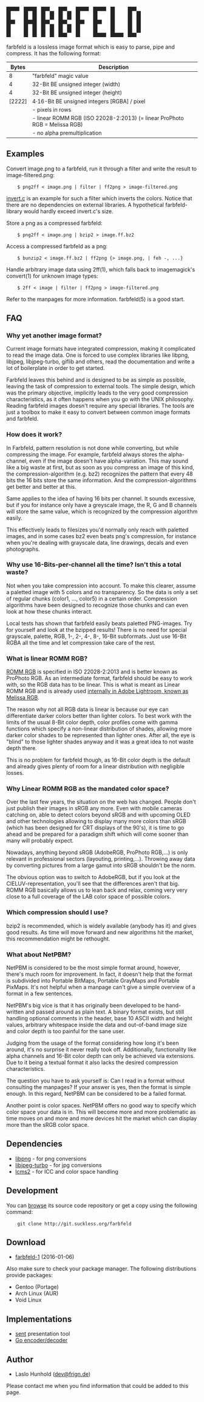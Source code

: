 ![farbfeld](farbfeld.svg)

farbfeld is a lossless image format which is easy to parse, pipe and
compress.
It has the following format:

| Bytes  | Description                                   |
|--------|-----------------------------------------------|
| 8      | "farbfeld" magic value                        |
| 4      | 32-Bit BE unsigned integer (width)            |
| 4      | 32-Bit BE unsigned integer (height)           |
| [2222] | 4⋅16-Bit BE unsigned integers [RGBA] / pixel  |
|        |    - pixels in rows                           |
|        |    - linear ROMM RGB (ISO 22028-2:2013) (= linear ProPhoto RGB = Melissa RGB) |
|        |    - no alpha premultiplication               |

Examples
--------

Convert image.png to a farbfeld, run it through a filter and write the
result to image-filtered.png:

        $ png2ff < image.png | filter | ff2png > image-filtered.png

[invert.c](invert.c) is an example for such a filter which inverts
the colors. Notice that there are no dependencies on external libraries.
A hypothetical farbfeld-library would hardly exceed invert.c's size.


Store a png as a compressed farbfeld:

        $ png2ff < image.png | bzip2 > image.ff.bz2

Access a compressed farbfeld as a png:

        $ bunzip2 < image.ff.bz2 | ff2png {> image.png, | feh -, ...}

Handle arbitrary image data using 2ff(1), which falls
back to imagemagick's convert(1) for unknown image types:

        $ 2ff < image | filter | ff2png > image-filtered.png

Refer to the manpages for more information. farbfeld(5) is a good start.

FAQ
---

### Why yet another image format?

Current image formats have integrated compression,
making it complicated to read the image data.
One is forced to use complex libraries like libpng,
libjpeg, libjpeg-turbo, giflib and others, read the
documentation and write a lot of boilerplate in order
to get started.

Farbfeld leaves this behind and is designed to be as
simple as possible, leaving the task of compression
to external tools.
The simple design, which was the primary objective,
implicitly leads to the very good compression
characteristics, as it often happens when you go with
the UNIX philosophy.
Reading farbfeld images doesn't require any special
libraries. The tools are just a toolbox
to make it easy to convert between common image formats
and farbfeld.

### How does it work?

In Farbfeld, pattern resolution is not done while
converting, but while compressing the image.
For example, farbfeld always stores the alpha-channel,
even if the image doesn't have alpha-variation.
This may sound like a big waste at first, but as
soon as you compress an image of this kind, the
compression-algorithm (e.g. bz2) recognizes the
pattern that every 48 bits the 16 bits store the
same information.
And the compression-algorithms get better and better
at this.

Same applies to the idea of having 16 bits per channel.
It sounds excessive, but if you for instance only have
a greyscale image, the R, G and B channels will store
the same value, which is recognized by the compression
algorithm easily.

This effectively leads to filesizes you'd normally only
reach with paletted images, and in some cases bz2 even
beats png's compression, for instance when you're dealing
with grayscale data, line drawings, decals and even
photographs.

### Why use 16-Bits-per-channel all the time? Isn't this a total waste?

Not when you take compression into account. To make this
clearer, assume a paletted image with 5 colors and no
transparency. So the data is only a set of regular chunks
(color1, ..., color5) in a certain order.
Compression algorithms have been designed to recognize those
chunks and can even look at how these chunks interact.

Local tests has shown that farbfeld easily beats paletted
PNG-images. Try for yourself and look at the bzipped results!
There is no need for special grayscale, palette, RGB, 1-, 2-,
4-, 8-, 16-Bit subformats.
Just use 16-Bit RGBA all the time and let compression take
care of the rest.

### What is linear ROMM RGB?

[ROMM RGB](http://www.color.org/chardata/rgb/rommrgb.xalter) is specified
in ISO 22028-2:2013 and is better known as ProPhoto RGB.
As an intermediate format, farbfeld should be easy to work with, so the
RGB data has to be linear.
This is what is meant as Linear ROMM RGB and is already used
[internally in Adobe Lightroom, known as Melissa RGB](http://ptgmedia.pearsoncmg.com/imprint_downloads/peachpit/peachpit/lightroom4/pdf_files/LightroomRGB_Space.pdf).

The reason why not all RGB data is linear is because our eye can differentiate
darker colors better than lighter colors. To best work with the limits of
the usual 8-Bit color depth, color profiles come with gamma functions which
specify a non-linear distribution of shades, allowing more darker color
shades to be represented than lighter ones. After all, the eye is "blind"
to those lighter shades anyway and it was a great idea to not waste depth
there.

This is no problem for farbfeld though, as 16-Bit color depth is the default and
already gives plenty of room for a linear distribution with negligible losses.

### Why Linear ROMM RGB as the mandated color space?

Over the last few years, the situation on the web has changed. People
don't just publish their images in sRGB any more. Even with mobile cameras
catching on, able to detect colors beyond sRGB and with upcoming OLED
and other technologies allowing to display many more colors than sRGB
(which has been designed for CRT displays of the 90's), it is time to
go ahead and be prepared for a paradigm shift which will come sooner than
many will probably expect.

Nowadays, anything beyond sRGB (AdobeRGB, ProPhoto RGB,...) is only
relevant in professional sectors (layouting, printing,...).
Throwing away data by converting pictures from a large gamut into sRGB
shouldn't be the norm.

The obvious option was to switch to AdobeRGB, but if you look at the
CIELUV-representation, you'll see that the differences aren't that big.
ROMM RGB basically allows us to lean back and relax, coming very very
close to a full coverage of the LAB color space of possible colors.

### Which compression should I use?

bzip2 is recommended, which is widely available (anybody has it)
and gives good results. As time will move forward and new
algorithms hit the market, this recommendation might be rethought.

### What about NetPBM?

NetPBM is considered to be the most simple format around,
however, there's much room for improvement.
In fact, it doesn't help that the format is subdivided into
Portable BitMaps, Portable GrayMaps and Portable PixMaps.
It's not helpful when a manpage can't give a simple overview
of a format in a few sentences.

NetPBM's big vice is that it has originally been developed
to be hand-written and passed around as plain text. A binary
format exists, but still handling optional comments
in the header, base 10 ASCII width and height values,
arbitrary whitespace inside the data and out-of-band
image size and color depth is too painful for the sane user.

Judging from the usage of the format considering how long
it's been around, it's no surprise it never really took off.
Additionally, functionality like alpha channels and 16-Bit
color depth can only be achieved via extensions.
Due to it being a textual format it also lacks the desired
compression characteristics.

The question you have to ask yourself is: Can I read in a
format without consulting the manpages? If your answer is
yes, then the format is simple enough.
In this regard, NetPBM can be considered to be a failed format.

Another point is color spaces. NetPBM offers no good way to
specify which color space your data is in. This will become more
and more problematic as time moves on and more and more devices
hit the market which can display more than the sRGB color space.

Dependencies
------------

* [libpng](http://www.libpng.org/pub/png/libpng.html) - for png conversions
* [libjpeg-turbo](http://libjpeg-turbo.virtualgl.org/) - for jpg conversions
* [lcms2](http://www.littlecms.com/) - for ICC and color space handling

Development
-----------

You can [browse](http://git.suckless.org/farbfeld) its source code repository
or get a copy using the following command:

        git clone http://git.suckless.org/farbfeld

Download
--------

* [farbfeld-1](http://dl.suckless.org/farbfeld/farbfeld-1.tar.gz) (2016-01-06)

Also make sure to check your package manager. The following distributions
provide packages:

* Gentoo (Portage)
* Arch Linux (AUR)
* Void Linux

Implementations
---------------

* [sent](http://tools.suckless.org/sent/) presentation tool
* [Go encoder/decoder](https://github.com/hullerob/go.farbfeld)

Author
------

* Laslo Hunhold (dev@frign.de)

Please contact me when you find information that could be added to this
page.
